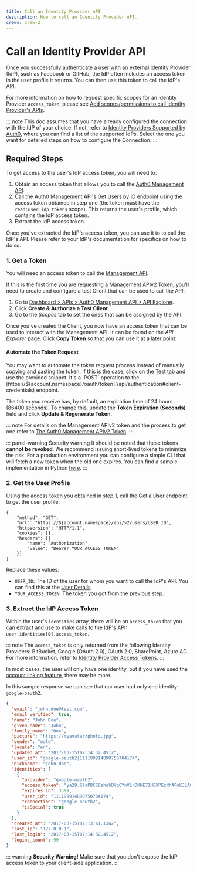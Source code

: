 ```yaml
---
title: Call an Identity Provider API
description: How to call an Identity Provider API.
crews: crew-2
---
```


# Call an Identity Provider API

Once you successfully authenticate a user with an external Identity Provider (IdP), such as Facebook or GitHub, the IdP often includes an access token in the user profile it returns. You can then use this token to call the IdP's API.

For more information on how to request specific scopes for an Identity Provider `access_token`, please see [Add scopes/permissions to call Identity Provider's APIs](/tutorials/calling-an-external-idp-api).

::: note
  This doc assumes that you have already configured the connection with the IdP of your choice. If not, refer to <a href="/identityproviders">Identity Providers Supported by Auth0</a>, where you can find a list of the supported IdPs. Select the one you want for detailed steps on how to configure the Connection.
:::

## Required Steps

To get access to the user's IdP access token, you will need to:

1. Obtain an access token that allows you to call the [Auth0 Management API](/api/management/v2).
2. Call the Auth0 Management API's [Get Users by ID](/api/management/v2#!/Users/get_users_by_id) endpoint using the access token obtained in step one (the token must have the `read:user_idp_tokens` scope). This returns the user's profile, which contains the IdP access token.
3. Extract the IdP access token.

Once you've extracted the IdP's access token, you can use it to to call the IdP's API. Please refer to your IdP's documentation for specifics on how to do so.

### 1. Get a Token

You will need an access token to call the [Management API](/api/management/v2).

If this is the first time you are requesting a Management APIv2 Token, you'll need to create and configure a test Client that can be used to call the API.

1. Go to [Dashboard > APIs > Auth0 Management API > API Explorer](${manage_url}/#/apis/management/explorer).
2. Click __Create & Authorize a Test Client__.
3. Go to the *Scopes* tab to set the ones that can be assigned by the API.

Once you've created the Client, you now have an access token that can be used to interact with the Management API. It can be found on the *API Explorer* page. Click __Copy Token__ so that you can use it at a later point.

#### Automate the Token Request

You may want to automate the token request process instead of manually copying and pasting the token. If this is the case, click on the [Test tab](${manage_url}/#/apis/management/test) and use the provided snippet. It's a `POST` operation to the [https://${account.namespace}/oauth/token](/api/authentication#client-credentials) endpoint.

The token you receive has, by default, an expiration time of 24 hours (86400 seconds). To change this, update the __Token Expiration (Seconds)__ field and click __Update & Regenerate Token__.

::: note
  For details on the Management APIv2 token and the process to get one refer to <a href="/api/management/v2/tokens">The Auth0 Management APIv2 Token</a>.
:::

::: panel-warning Security warning
It should be noted that these tokens __cannot be revoked__. We recommend issuing short-lived tokens to minimize the risk. For a production environment you can configure a simple CLI that will fetch a new token when the old one expires. You can find a sample implementation in Python [here](/api/management/v2/tokens#sample-implementation-python).
:::

### 2. Get the User Profile

Using the access token you obtained in step 1, call the [Get a User](/api/management/v2#!/Users/get_users_by_id) endpoint to get the user profile:

```har
{
    "method": "GET",
    "url": "https://${account.namespace}/api/v2/users/USER_ID",
    "httpVersion": "HTTP/1.1",
    "cookies": [],
    "headers": [{
        "name": "Authorization",
        "value": "Bearer YOUR_ACCESS_TOKEN"
    }]
}
```

Replace these values:
- `USER_ID`: The ID of the user for whom you want to call the IdP's API. You can find this at the [User Details](${manage_url}/#/users/).
- `YOUR_ACCESS_TOKEN`: The token you got from the previous step.


### 3. Extract the IdP Access Token

Within the user's `identities` array, there will be an `access_token` that you can extract and use to make calls to the IdP's API: `user.identities[0].access_token`.

::: note
The `access_token` is only returned from the following Identity Providers: BitBucket, Google (OAuth 2.0), OAuth 2.0, SharePoint, Azure AD. For more information, refer to [Identity Provider Access Tokens](https://auth0.com/docs/tokens/idp#renewing-the-token).
:::

In most cases, the user will only have one identity, but if you have used the [account linking feature](/link-accounts), there may be more.

In this sample response we can see that our user had only one identity: `google-oauth2`.

```json
{
  "email": "john.doe@test.com",
  "email_verified": true,
  "name": "John Doe",
  "given_name": "John",
  "family_name": "Doe",
  "picture": "https://myavatar/photo.jpg",
  "gender": "male",
  "locale": "en",
  "updated_at": "2017-03-15T07:14:32.451Z",
  "user_id": "google-oauth2|111199914890750704174",
  "nickname": "john.doe",
  "identities": [
    {
      "provider": "google-oauth2",
      "access_token": "ya29.GlsPBCS6ahokDlgCYnVLnDKNE71HBXPEzNhAPoKJLAGKDSe1De3_xclahNcdZXoU-26hCpa8h6240TV86dtaEQ4ZWoeeZduHDq_yeu9QyQqUr--S9B2CR9YJrLTD",
      "expires_in": 3599,
      "user_id": "111199914890750704174",
      "connection": "google-oauth2",
      "isSocial": true
    }
  ],
  "created_at": "2017-03-15T07:13:41.134Z",
  "last_ip": "127.0.0.1",
  "last_login": "2017-03-15T07:14:32.451Z",
  "logins_count": 99
}
```

::: warning
  <strong>Security Warning!</strong> Make sure that you don't expose the IdP access token to your client-side application.
:::
